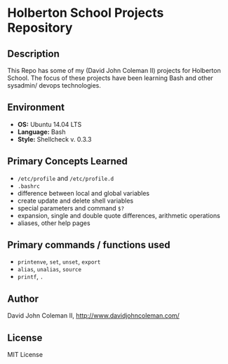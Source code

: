 # Holberton School Projects Repository

## Description

This Repo has some of my (David John Coleman II) projects for Holberton School.
The focus of these projects have been learning Bash and other sysadmin/ devops
technologies.

## Environment

* __OS:__ Ubuntu 14.04 LTS
* __Language:__ Bash
* __Style:__ Shellcheck v. 0.3.3

## Primary Concepts Learned

* ``/etc/profile`` and ``/etc/profile.d``
* ``.bashrc``
* difference between local and global variables
* create update and delete shell variables
* special parameters and command ``$?``
* expansion, single and double quote differences, arithmetic operations
* aliases, other help pages

## Primary commands / functions used

* ``printenve``, ``set``, ``unset``, ``export``
* ``alias``, ``unalias``, ``source``
* ``printf``, ``.``

## Author

David John Coleman II, http://www.davidjohncoleman.com/

## License

MIT License
